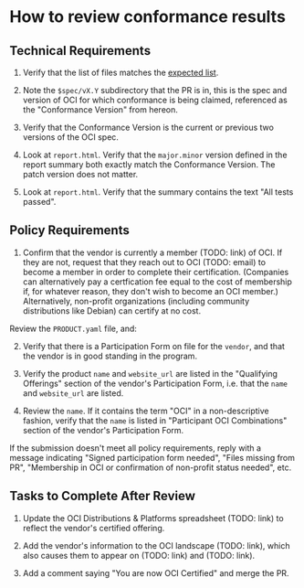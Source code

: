 # How to review conformance results

## Technical Requirements

1. Verify that the list of files matches the
[expected list](https://github.com/opencontainers/oci-conformance/blob/master/instructions.md#contents-of-the-pr).

2. Note the `$spec/vX.Y` subdirectory that the PR is in, this is the spec and 
version of OCI for which conformance is being claimed, referenced as the
"Conformance Version" from hereon.

3. Verify that the Conformance Version is the current or previous two versions of the OCI spec.

4. Look at `report.html`.  Verify that the `major.minor` version defined
in the report summary both exactly match the Conformance Version.
The patch version does not matter.

5. Look at `report.html`. Verify that the summary contains the text "All tests passed".

## Policy Requirements

1. Confirm that the vendor is currently a
member (TODO: link) of OCI. If they are not, request
that they reach out to OCI (TODO: email) to become a member in order to
complete their certification. (Companies can alternatively pay a certfication
fee equal to the cost of membership if, for whatever reason, they don't wish to
become an OCI member.) Alternatively, non-profit organizations (including community
distributions like Debian) can certify at no cost.

Review the `PRODUCT.yaml` file, and:

2. Verify that there is a Participation Form on file for the `vendor`, and that
the vendor is in good standing in the program.

3. Verify the product `name` and `website_url` are listed in the
"Qualifying Offerings" section of the vendor's Participation Form, i.e. that
the `name` and `website_url` are listed.

4. Review the `name`. If it contains the term "OCI" in a non-descriptive
fashion, verify that the `name` is listed in "Participant OCI
Combinations" section of the vendor's Participation Form.

If the submission doesn't meet all policy requirements, reply with a message indicating "Signed participation form needed", "Files missing from PR", "Membership in OCI or confirmation of non-profit status needed", etc.

## Tasks to Complete After Review

1. Update the OCI Distributions & Platforms spreadsheet (TODO: link) to reflect the vendor's certified offering.

2. Add the vendor's information to the OCI landscape (TODO: link), which also causes them to appear on (TODO: link) and (TODO: link).

3. Add a comment saying "You are now OCI Certified" and merge the PR.
